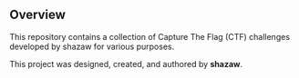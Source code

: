 ## Overview

This repository contains a collection of Capture The Flag (CTF) challenges developed by shazaw for various purposes.

This project was designed, created, and authored by **shazaw**.
